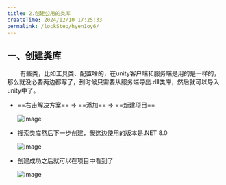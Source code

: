```yaml
---
title: 2.创建公用的类库
createTime: 2024/12/10 17:25:33
permalink: /lockStep/hyen1oy6/
---
```


## 一、创建类库

<span style="margin-left: 30px;" />有些类，比如工具类、配置啥的，在unity客户端和服务端是用的是一样的，那么就没必要两边都写了，到时候只需要从服务端导出.dll类库，然后就可以导入unity中了。

+ ==右击解决方案== => ==添加== => ==新建项目==
  <span style="margin-top: 30px;" />

  ![image](https://oss.dyx666.icu/image/server/commit/add.png)
+ 搜索类库然后下一步创建，我这边使用的版本是.NET 8.0
    <span style="margin-top: 30px;" />

  ![image](https://oss.dyx666.icu/image/server/commit/leiku.png)
+ 创建成功之后就可以在项目中看到了
    <span style="margin-top: 30px;" />

  ![image](https://oss.dyx666.icu/image/server/commit/wancheng.png)
